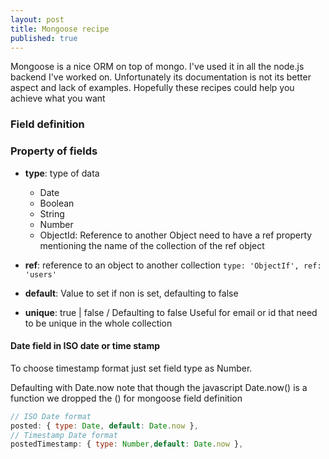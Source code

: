 ```yaml
---
layout: post
title: Mongoose recipe
published: true
---
```


Mongoose is a nice ORM on top of mongo. I've used it in all the node.js backend  I've worked on. Unfortunately its documentation is not its better aspect and lack of examples.
Hopefully these recipes could help you achieve what you want

### Field definition

### Property of fields

* **type**: type of data
  * Date
  * Boolean
  * String
  * Number
  * ObjectId: Reference to another Object need to have a ref property mentioning the name of the collection of the ref object

* **ref**: reference to an object to another collection
`type: 'ObjectIf', ref: 'users'`

* **default**: Value to set if non is set,  defaulting to false

* **unique**: true | false / Defaulting to false
Useful for email or id that need to be unique in the whole collection

#### Date field in ISO date or time stamp

To choose timestamp format just set field type as Number.

Defaulting with Date.now note that though the javascript Date.now() is a function we dropped the () for  mongoose field definition

````js
// ISO Date format
posted: { type: Date, default: Date.now },
// Timestamp Date format
postedTimestamp: { type: Number,default: Date.now },
````
